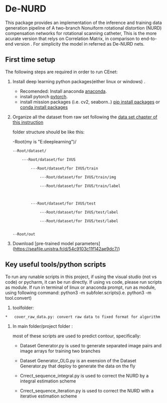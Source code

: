 # De-NURD
This package provides an implementation of the inference and training data generation pipeline of A two-branch Nonuiform rotational distortion (NURD) compensation networks for rotational scanning catheter,
This is the more acurate version that relys on Correlation Matrix, in comparison to end-to-end version
. For simplicity the model in referred as De-NURD nets.
## First time setup

The following steps are required in order to run CEnet:

1.  Install deep learning python packages(either linux or windows) .
    *   Recomended: Install anaconda
        [anaconda](https://www.anaconda.com/).
    *   install pytorch
        [pytorch](https://pytorch.org/).
    *   install mission packages (i.e. cv2, seaborn..)
        [pip install packages](https://packaging.python.org/en/latest/tutorials/installing-packages/)
        or
        [conda install packages](https://docs.anaconda.com/anaconda/user-guide/tasks/install-packages/)
1.  Organize all the dataset from raw set following the [data set chapter of this instruction](https://docs.google.com/document/d/1mBG2aeF13Qqxt48tZfYnptq_DKhZpqHj/edit?usp=sharing&ouid=104923533845283983955&rtpof=true&sd=true)
	
	folder structure should be like this:

	-Root(my is "E:deeplearning")/

		--Root/dataset/

			---Root/dataset/for IVUS

				---Root/dataset/for IVUS/train

					---Root/dataset/for IVUS/train/img

					---Root/dataset/for IVUS/train/label



				---Root/dataset/for IVUS/test

					---Root/dataset/for IVUS/test/label

					---Root/dataset/for IVUS/test/label


		--Root/out

1.  Download [pre-trained model parameters] (https://seafile.unistra.fr/d/54c9103c11f142ae9dc7/)

  
 
 
## Key useful tools/python scripts
To run any runable scripts in this project,
if using the visual studio (not vs code) or pycharm, it can be run directly. 
If using vs code, please run scripts as module.
If run in terminal of linux or anaconda prompt, run as module, using following command: python3 -m subfoler.scripts(i.e. python3 -m tool.convert)

1.    toolfolder:


	*   cover_raw_data.py: convert raw data to fixed format for algorithm

 


1.  In main folder/project folder  : 

    most of these scripts are used to predict contour, specifically:
 
	*   Dataset Generator.py is used to generate separated image pairs and image arrays for training two branches

	*   Dataset Generator_OLG.py is an exension of the Dataset Generator.py that deploy to generate the data on the fly

	*   Crrect_sequence_integral.py is used to correct the NURD by a integral estimation scheme

	*   Crrect_sequence_iteration.py is used to correct the NURD with a iterative estimation scheme

